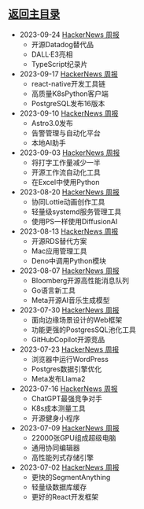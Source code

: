## [返回主目录](../README.md)

- 2023-09-24 [HackerNews 周报](2023Q3/2023-09-Hacker-News.md)
  - 开源Datadog替代品
  - DALL·E3亮相
  - TypeScript纪录片
- 2023-09-17 [HackerNews 周报](2023Q3/2023-09-Hacker-News.md)
  - react-native开发工具链
  - 高质量K8sPython客户端
  - PostgreSQL发布16版本
- 2023-09-10 [HackerNews 周报](2023Q3/2023-09-Hacker-News.md)
  - Astro3.0发布
  - 告警管理与自动化平台
  - 本地AI助手
- 2023-09-03 [HackerNews 周报](2023Q3/2023-09-Hacker-News.md)
  - 将打字工作量减少一半
  - 开源工作流自动化工具
  - 在Excel中使用Python
- 2023-08-20 [HackerNews 周报](2023Q3/2023-08-Hacker-News.md)
  - 协同Lottie动画创作工具
  - 轻量级systemd服务管理工具
  - 使用PS一样使用DiffusionAI
- 2023-08-13 [HackerNews 周报](2023Q3/2023-08-Hacker-News.md)
  - 开源RDS替代方案
  - Mac应用管理工具
  - Deno中调用Python模块
- 2023-08-07 [HackerNews 周报](2023Q3/2023-08-Hacker-News.md)
  - Bloomberg开源高性能消息队列
  - Go语言新工具
  - Meta开源AI音乐生成模型
- 2023-07-30 [HackerNews 周报](2023Q3/2023-07-Hacker-News.md)
  - 面向边缘场景设计的Web框架
  - 功能更强的PostgresSQL池化工具
  - GitHubCopilot开源竞品
- 2023-07-23 [HackerNews 周报](2023Q3/2023-07-Hacker-News.md)
  - 浏览器中运行WordPress
  - Postgres数据引擎优化
  - Meta发布Llama2
- 2023-07-16 [HackerNews 周报](2023Q3/2023-07-Hacker-News.md)
  - ChatGPT最强竞争对手
  - K8s成本测量工具
  - 开源健身小程序
- 2023-07-09 [HackerNews 周报](2023Q3/2023-07-Hacker-News.md)
  - 22000张GPU组成超级电脑
  - 通用协同编辑器
  - 高性能列式存储引擎
- 2023-07-02 [HackerNews 周报](2023Q3/2023-07-Hacker-News.md)
  - 更快的SegmentAnything
  - 轻量级数据库缓存
  - 更好的React开发框架
